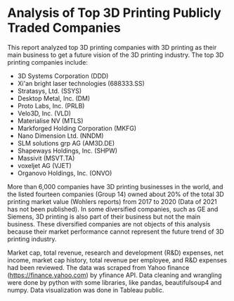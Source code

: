 # Analysis of Top 3D Printing Publicly Traded Companies

This report analyzed top 3D printing companies with 3D printing as their main business to get a future vision of the 3D printing industry. The top 3D printing companies include:

- 3D Systems Corporation (DDD)
- Xi'an bright laser technologies (688333.SS)
-	Stratasys, Ltd. (SSYS)
-	Desktop Metal, Inc. (DM)
-	Proto Labs, Inc. (PRLB)
-	Velo3D, Inc. (VLD)
-	Materialise NV (MTLS)
-	Markforged Holding Corporation (MKFG)
-	Nano Dimension Ltd. (NNDM)
-	SLM solutions grp AG (AM3D.DE)
-	Shapeways Holdings, Inc. (SHPW)
-	Massivit	(MSVT.TA)
-	voxeljet AG (VJET)
-	Organovo Holdings, Inc.	(ONVO)

More than 6,000 companies have 3D printing businesses in the world, and the listed fourteen companies (Group 14) owned about 20% of the total 3D printing market value (Wohlers reports) from 2017 to 2020 (Data of 2021 has not been published). In some diversified companies, such as GE and Siemens, 3D printing is also part of their business but not the main business. These diversified companies are not objects of this analysis because their market performance cannot represent the future trend of 3D printing industry.

Market cap, total revenue, research and development (R&D) expenses, net income, market cap history, total revenue per employee, and R&D expenses had been reviewed. The data was scraped from Yahoo finance (https://finance.yahoo.com) by yfinance API. Data cleaning and wrangling were done by python with some libraries, like pandas, beautifulsoup4 and numpy. Data visualization was done in Tableau public.
